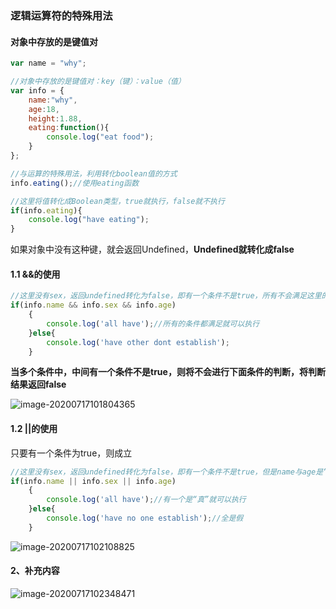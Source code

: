 ### 逻辑运算符的**特殊用法**

#### 对象中存放的是键值对

```javascript
var name = "why";

//对象中存放的是键值对：key（键）：value（值）
var info = {
    name:"why",
    age:18,
    height:1.88,
    eating:function(){
        console.log("eat food");
    }
};

//与运算的特殊用法，利用转化boolean值的方式
info.eating();//使用eating函数

//这里将值转化成Boolean类型，true就执行，false就不执行
if(info.eating){ 		
    console.log("have eating");
}
```

如果对象中没有这种键，就会返回Undefined，**Undefined就转化成false**

#### 1.1 &&的使用

```javascript
//这里没有sex，返回undefined转化为false，即有一个条件不是true，所有不会满足这里的if条件
if(info.name && info.sex && info.age)
    {
        console.log('all have');//所有的条件都满足就可以执行
    }else{
        console.log('have other dont establish');
    }
```

**当多个条件中，中间有一个条件不是true，则将不会进行下面条件的判断，将判断结果返回false**

![image-20200717101804365](C:\Users\l\AppData\Roaming\Typora\typora-user-images\image-20200717101804365.png)

#### 1.2 ||的使用

只要有一个条件为true，则成立

```javascript
//这里没有sex，返回undefined转化为false，即有一个条件不是true，但是name与age是“真”，所以if语句里为true
if(info.name || info.sex || info.age)
    {
        console.log('all have');//有一个是“真”就可以执行
    }else{
        console.log('have no one establish');//全是假
    }
```

![image-20200717102108825](C:\Users\l\AppData\Roaming\Typora\typora-user-images\image-20200717102108825.png)



#### 2、补充内容

![image-20200717102348471](C:\Users\l\AppData\Roaming\Typora\typora-user-images\image-20200717102348471.png)